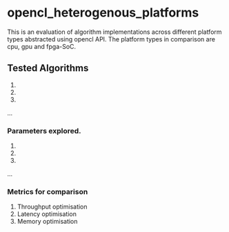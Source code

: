 # opencl_heterogenous_platforms

This is an evaluation of algorithm implementations across different platform types abstracted using opencl API.
The platform types in comparison are cpu, gpu and fpga-SoC.

## Tested Algorithms
1.
2.
3.
...
### Parameters explored.
1.
2.
3.
...
### Metrics for comparison
1. Throughput optimisation
2. Latency optimisation
3. Memory optimisation
